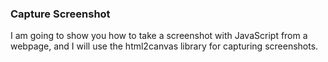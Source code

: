 
### Capture Screenshot

I am going to show you how to take a screenshot with JavaScript from a webpage, and I will use the html2canvas library for capturing screenshots.

